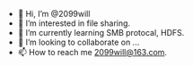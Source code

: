- 👋 Hi, I’m @2099will
- 👀 I’m interested in file sharing.
- 🌱 I’m currently learning SMB protocal, HDFS.
- 💞️ I’m looking to collaborate on ...
- 📫 How to reach me 2099will@163.com.

<!---
2099will/2099will is a ✨ special ✨ repository because its `README.md` (this file) appears on your GitHub profile.
You can click the Preview link to take a look at your changes.
--->
